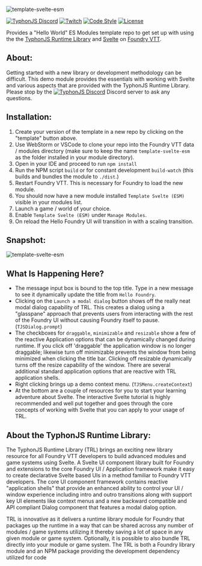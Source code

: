 ![template-svelte-esm](https://i.imgur.com/rmfWSrs.jpg)


[![TyphonJS Discord](https://img.shields.io/discord/737953117999726592?label=TyphonJS%20Discord)](https://discord.gg/mnbgN8f)
[![Twitch](https://img.shields.io/twitch/status/typhonrt?style=social)](https://www.twitch.tv/typhonrt)
[![Code Style](https://img.shields.io/badge/code%20style-allman-yellowgreen.svg?style=flat)](https://en.wikipedia.org/wiki/Indent_style#Allman_style)
[![License](https://img.shields.io/badge/license-MIT-yellowgreen.svg?style=flat)](https://github.com/typhonjs-fvtt-demo/template-svelte-esm/blob/main/LICENSE)

Provides a "Hello World" ES Modules template repo to get set up with using the the 
[TyphonJS Runtime Library](https://github.com/typhonjs-fvtt-lib/typhonjs) and [Svelte](https://svelte.dev/) on 
[Foundry VTT](https://foundryvtt.com/).

## About:
Getting started with a new library or development methodology can be difficult. This demo module 
provides the essentials with working with Svelte and various aspects that are provided with the TyphonJS Runtime 
Library. Please stop by the [![TyphonJS Discord](https://img.shields.io/discord/737953117999726592?label=TyphonJS)](https://discord.gg/mnbgN8f) 
Discord server to ask any questions.

## Installation:
1. Create your version of the template in a new repo by clicking on the "template" button above. 
2. Use WebStorm or VSCode to clone your repo into the Foundry VTT data / modules directory (make sure to keep the name 
`template-svelte-esm` as the folder installed in your module directory).
3. Open in your IDE and proceed to run `npm install` 
4. Run the NPM script `build` or for constant development `build-watch` (this builds and bundles the module to 
`./dist`.)
5. Restart Foundry VTT. This is necessary for Foundry to load the new module.
6. You should now have a new module installed `Template Svelte (ESM)` visible in your modules list.
7. Launch a game / world of your choice. 
8. Enable `Template Svelte (ESM)` under `Manage Modules`.
9. On reload the Hello Foundry UI will transition in with a scaling transition.

## Snapshot:
![template-svelte-esm](https://i.imgur.com/HMnxa4u.jpg)

## What Is Happening Here?
- The message input box is bound to the top title. Type in a new message to see it dynamically update the title from 
`Hello Foundry`.
- Clicking on the `Launch a modal dialog` button shows off the really neat modal dialog capability of TRL. This creates 
a dialog using a "glasspane" approach that prevents users from interacting with the rest of the Foundry UI without 
causing Foundry itself to pause. (`TJSDialog.prompt`)
- The checkboxes for `draggable`, `minimizable` and `resizable` show a few of the reactive Application options that 
can be dynamically changed during runtime. If you click off 'draggable' the application window is no longer draggable; 
likewise turn off minimizable prevents the window from being minimized when clicking the title bar. Clicking off 
resizable dynamically turns off the resize capability of the window. There are several additional standard application 
options that are reactive with TRL application shells.
- Right clicking brings up a demo context menu. (`TJSMenu.createContext`)
- At the bottom are a couple of resources for you to start your learning adventure about Svelte. The interactive Svelte
tutorial is highly recommended and well put together and goes through the core concepts of working with Svelte that you 
can apply to your usage of TRL. 

## About the TyphonJS Runtime Library:
The TyphonJS Runtime Library (TRL) brings an exciting new library resource for all Foundry VTT developers to build
advanced modules and game systems using Svelte. A Svelte UI component library built for Foundry and extensions to the 
core Foundry UI / Application framework make it easy to create declarative Svelte based UIs in a method familiar to 
Foundry VTT developers. The core UI component framework contains reactive "application shells" that provide an enhanced
ability to control your UI / window experience including intro and outro transitions along with support key UI elements
like context menus and a new backward compatible and API compliant Dialog component that features a modal dialog option.

TRL is innovative as it delivers a runtime library module for Foundry that packages up the runtime in a way that
can be shared across any number of modules / game systems utilizing it thereby saving a lot of space in any given
module or game system. Optionally, it is possible to also bundle TRL directly into your module or game system. The TRL
is both a Foundry library module and an NPM package providing the development dependency utilized for code 
